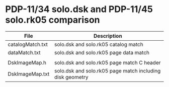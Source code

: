 # PDP-11/34 solo.dsk and PDP-11/45 solo.rk05 comparison

|File            |Description                                              |
|----------------|---------------------------------------------------------|
|catalogMatch.txt|solo.dsk and solo.rk05 catalog match                     |
|dataMatch.txt   |solo.dsk and solo.rk05 page data match                   |
|                |                                                         |
|DskImageMap.h   |solo.dsk and solo.rk05 page match C header               |
|DskImageMap.txt |solo.dsk and solo.rk05 page match including disk geometry|
